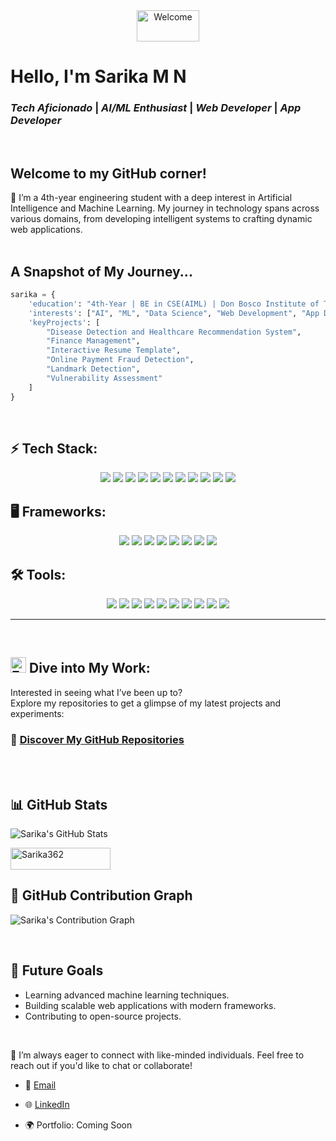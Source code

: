 <div align =center><img src="https://media.tenor.com/aCQAWmp5Jd8AAAAi/hello-wave.gif" alt="Welcome" style="width: 100px; height:50px"/>
</div>
<p style="align:center; font-family: Georgia, Arial, sans-serif; align-items:center"><h1> <strong> Hello, I'm Sarika M N </strong> </h1></p>

<div> <h3><strong> <i> Tech Aficionado </i> | <i> AI/ML Enthusiast </i> | <i> Web Developer </i> | <i> App Developer </i>  </strong> </h2></div>
<br>

## Welcome to my GitHub corner! 
🌱 I’m a 4th-year engineering student with a deep interest in Artificial Intelligence and Machine Learning. My journey in technology spans across various domains, from developing intelligent systems to crafting dynamic web applications.
<br>
<br>

## A Snapshot of My Journey...
```python
sarika = {
    'education': "4th-Year | BE in CSE(AIML) | Don Bosco Institute of Technology | CGPA: 9.15",
    'interests': ["AI", "ML", "Data Science", "Web Development", "App Development", "Cybersecurity"],
    'keyProjects': [
        "Disease Detection and Healthcare Recommendation System",
        "Finance Management",
        "Interactive Resume Template",
        "Online Payment Fraud Detection",
        "Landmark Detection",
        "Vulnerability Assessment"
    ]
}
```
<br>

  ## ⚡ Tech Stack:
<p align="center"> 
  <img src="https://img.shields.io/badge/C%20-%2300599C.svg?style=for-the-badge&logo=c&logoColor=white" /> 
  <img src="https://img.shields.io/badge/C++%20-%2300599C.svg?style=for-the-badge&logo=c%2B%2B&logoColor=white" /> 
  <img src="https://img.shields.io/badge/Java-%23007396.svg?style=for-the-badge&logo=java&logoColor=white" /> 
  <img src="https://img.shields.io/badge/Python-%2314354C.svg?style=for-the-badge&logo=python&logoColor=white" /> 
  <img src="https://img.shields.io/badge/HTML5-%23E34F26.svg?style=for-the-badge&logo=html5&logoColor=white" /> 
  <img src="https://img.shields.io/badge/CSS3-%231572B6.svg?style=for-the-badge&logo=css3&logoColor=white" /> 
  <img src="https://img.shields.io/badge/JavaScript-%23F7DF1E.svg?style=for-the-badge&logo=javascript&logoColor=black" />

  <img src="https://img.shields.io/badge/MySQL-%2300f.svg?style=for-the-badge&logo=mysql&logoColor=white" /> 
 <img src="https://img.shields.io/badge/Oracle_SQL-%23F80000.svg?style=for-the-badge&logo=oracle&logoColor=white" />
 <img src="https://img.shields.io/badge/PHP-%23777BB4.svg?style=for-the-badge&logo=php&logoColor=white" />
<img src="https://img.shields.io/badge/Unix-%23D67F35.svg?style=for-the-badge&logo=unix&logoColor=white" />
</p>

## 🖥️ Frameworks:
<p align="center"> 
  <img src="https://img.shields.io/badge/Bootstrap-%23563D7C.svg?style=for-the-badge&logo=bootstrap&logoColor=white" />
  <img src="https://img.shields.io/badge/Angular-DD0031?style=for-the-badge&logo=angular&logoColor=white" /> 
  <img src="https://img.shields.io/badge/React-%2320232a.svg?style=for-the-badge&logo=react&logoColor=%2361DAFB" /> 
<img src="https://img.shields.io/badge/Node.js-%2343853D.svg?style=for-the-badge&logo=node.js&logoColor=white" />
  <img src="https://img.shields.io/badge/React_Native-%2320232a.svg?style=for-the-badge&logo=react&logoColor=%2361DAFB" />  
<img src="https://img.shields.io/badge/Expo-1C1E24?style=for-the-badge&logo=expo&logoColor=#D04A37" /> 
<img src="https://img.shields.io/badge/Django-%23092E20.svg?style=for-the-badge&logo=django&logoColor=white" /> 
  <img src="https://img.shields.io/badge/Flask-%23000.svg?style=for-the-badge&logo=flask&logoColor=white" /> 
</p>

## 🛠️ Tools:
<p align="center"> 
  <img src="https://img.shields.io/badge/Git-%23F05033.svg?style=for-the-badge&logo=git&logoColor=white" /> 
  <img src="https://img.shields.io/badge/GitHub-%23181717.svg?style=for-the-badge&logo=github&logoColor=white" /> 
  <img src="https://img.shields.io/badge/VSCode-%23007ACC.svg?style=for-the-badge&logo=visual-studio-code&logoColor=white" />
  <img src="https://img.shields.io/badge/Eclipse-2C2255?style=for-the-badge&logo=eclipse&logoColor=white" /> 
 <img src="https://img.shields.io/badge/Jupyter_Notebook-%23F37626.svg?style=for-the-badge&logo=jupyter&logoColor=white" />
  <img src="https://img.shields.io/badge/PyCharm-%23000000.svg?style=for-the-badge&logo=pycharm&logoColor=white" />
  <img src="https://img.shields.io/badge/Android_Studio-%233DDC84.svg?style=for-the-badge&logo=android-studio&logoColor=white" />
  <img src="https://img.shields.io/badge/Figma-%23F24E1E.svg?style=for-the-badge&logo=figma&logoColor=white" />
 <img src="https://img.shields.io/badge/Oracle_VirtualBox-%230078D6.svg?style=for-the-badge&logo=virtualbox&logoColor=white" />
  <img src="https://img.shields.io/badge/Kali_Linux-%23557C94.svg?style=for-the-badge&logo=kalilinux&logoColor=white" />
</p>

---

<br>

## <img src="https://cdn.pixabay.com/animation/2023/06/13/15/12/15-12-47-323_512.gif" alt="Explore" width="25" />  Dive into My Work:
Interested in seeing what I’ve been up to?
<br>
Explore my repositories to get a glimpse of my latest projects and experiments:
### 🔗 [Discover My GitHub Repositories](https://github.com/Sarika362?tab=repositories)

<br>



<br>

## 📊 GitHub Stats
![Sarika's GitHub Stats](https://github-readme-stats.vercel.app/api?username=Sarika362&show_icons=true&hide_title=true&count_private=true&hide=prs&theme=tokyonight)

<img src="https://komarev.com/ghpvc/?username=Sarika362&label=Profile%20views&color=0e75b6&style=flat" alt="Sarika362" width="160" height="35"/>

<br>

## 🌟 GitHub Contribution Graph
![Sarika's Contribution Graph](https://github-readme-streak-stats.herokuapp.com/?user=Sarika362&theme=dark)





<br>



## 🎯 Future Goals
- Learning advanced machine learning techniques.
- Building scalable web applications with modern frameworks.
- Contributing to open-source projects.


<br>

 💞 I’m always eager to connect with like-minded individuals. Feel free to reach out if you'd like to chat or collaborate!


* 📩 [Email](sarika.mn97@gmail.com)

* 🌐 [LinkedIn](https://www.linkedin.com/in/sarika-m-n/)

* 🌍 Portfolio: Coming Soon
